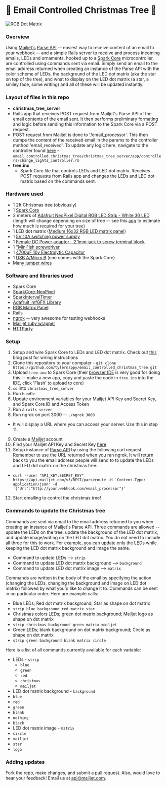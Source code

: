 # :christmas_tree: Email Controlled Christmas Tree :christmas_tree:

![RGB Dot Matrix](https://raw.githubusercontent.com/tylernappy/email_controlled_christmas_tree/master/assets/images/no_tree.jpg "Text")

### Overview
Using [Mailjet's](https://www.mailjet.com/) [Parse API](http://dev.mailjet.com/guides/parse-api-guide/) -- easiest way to receive content of an email to your webhook -- and a simple Rails server to receive and process incoming emails, LEDs and ornaments, hooked up to a [Spark Core](https://www.spark.io/dev-kits) microcontroller, are controlled using commands sent via email.  Simply send an email to the email address returned when creating an instance of the Parse API with the color scheme of LEDs, the background of the LED dot matrix (aka the star on top of the tree), and what to display on the LED dot matrix (a star, a smiley face, some writing) and all of these will be updated instantly.

### Layout of files in this repo
* **christmas_tree_server**
 * Rails app that receives POST request from Mailjet's Parse API of the email contents of the email sent.  It then performs preliminary formating and logic before sending this information to the Spark Core via a POST request.
 * POST request from Mailjet is done to '/email_processor'.  This then dumps the content of the received email in the params to the controller method 'email_received'.  To update any logic here, navigate to the controller found [here](https://github.com/tylernappy/email_controlled_christmas_tree/blob/master/christmas_tree_server/app/controllers/change_lights_controller.rb) - `email_controlled_christmas_tree/christmas_tree_server/app/controllers/change_lights_controller.rb`
* **tree.ino**
  * Spark Core file that controls LEDs and LED dot matrix.  Receives POST requests from Rails app and changes the LEDs and LED dot matrix based on the commands sent.

### Hardware used
* 1 2ft Christmas tree (obviously)
* 1 [Spark Core](https://www.adafruit.com/products/2127)
* 2 meters of [Adafruit NeoPixel Digital RGB LED Strip - White 30 LED](https://www.adafruit.com/products/1376) (length will change depending on size of tree -- see this [app]() to estimate how much is required for your tree)
* 1 LED dot matrix ([Medium 16x32 RGB LED matrix panel](https://www.adafruit.com/products/420))
* 1 [5V 10A switching power supply](http://www.adafruit.com/products/658)
* 1 [Female DC Power adapter - 2.1mm jack to screw terminal block](http://www.adafruit.com/products/368)
* 1 ["Mini"ish screwdriver](https://raw.githubusercontent.com/tylernappy/email_controlled_christmas_tree/master/assets/images/mini_screwdriver.jpg "Text")
* 1 [4700uF 10v Electrolytic Capacitor](http://www.adafruit.com/products/1589)
* 1 [USB A/Micro B](http://www.adafruit.com/products/898) (one comes with the Spark Core)
* Many [jumper wires](http://www.adafruit.com/products/758)

### Software and libraries used
* Spark Core
 * [SparkCore-NeoPixel](https://github.com/technobly/SparkCore-NeoPixel)
 * [SparkIntervalTimer](https://github.com/pkourany/SparkIntervalTimer)
 * [Adafruit_mfGFX Library](https://github.com/pkourany/Adafruit_mfGFX_IDE)
 * [RGB Matrix Panel](https://github.com/pkourany/RGBmatrixPanel_IDE)
* Rails
 * [ngrok](https://ngrok.com/) -- very awesome for testing webhooks
 * [Mailjet ruby wrapper](https://github.com/mailjet/mailjet-gem)
 * [HTTParty](https://github.com/jnunemaker/httparty)

### Setup
1. Setup and wire Spark Core to LEDs and LED dot matrix.  Check out [this]() blog post for wiring instructions
2. Clone this repository to your computer - `git clone https://github.com/tylernappy/email_controlled_christmas_tree.git`
3. Upload `tree.ino` to Spark Core (their [browser IDE](https://www.spark.io/build) is very good for doing this -- make a new app, copy and paste the code in `tree.ino` into the IDE, click 'Flash' to upload to core)
4. `cd` into `christmas_tree_server`
5. Run `bundle`
6. Update environment variables for your Mailjet API Key and Secret Key, and Spark Core ID and Access Token
7. Run a `rails server`
8. Run ngrok on port 3000 -- `./ngrok 3000`
 * It will display a URL where you can access your server.  Use this in step 11.
9. Create a [Mailjet](https://www.mailjet.com/signup) account
10. Find your Mailjet API Key and Secret Key [here](https://app.mailjet.com/account/setup)
11. Setup instance of [Parse API](http://dev.mailjet.com/guides/parse-api-guide/) by using the following curl request.   Remember to use the URL returned when you ran ngrok.  It will return back to you the email address people will send to to update the LEDs and LED dot matrix on the christmas tree:
 * ```curl --user "API_KEY:SECRET_KEY" https://api.mailjet.com/v3/REST/parseroute -H 'Content-Type: application/json' -d '{"Url":"http://your.webhook.com/email_processor"}'```
12. Start emailing to control the christmas tree!

### Commands to update the Christmas tree
Commands are sent via email to the email address returned to you when creating an instance of Mailjet's Parse API.  Three commands are allowed -- update the LEDs on the tree, update the background of the LED dot matrix, and update image/writing on the LED dot matrix.  You do not need to include all three for this to work.  For example, you can update only the LEDs while keeping the LED dot matrix background and image the same.

* Command to update LEDs --> `strip`
* Command to update LED dot matrix background --> `background`
* Command to update LED dot matrix image --> `matrix`

Commands are written in the body of the email by specifying the action (changing the LEDs, changing the background and image on LED dot matrix) followed by what you'd like to change it to.   Commands can be sent in no particular order.  Here are example calls:

* Blue LEDs; Red dot matrix background; Star as shape on dot matrix
 * `strip blue background red matrix star`
* Christmas colors LEDs; green dot matrix background; Mailjet logo as shape on dot matrix
 * `strip christmas background green matrix mailjet`
* Green LEDs; blank background on dot matrix background; Circle as shape on dot matrix
 * `strip green background blank matrix circle`

Here is a list of all commands currently available for each variable:
* LEDs - `strip`
  * `blue`
  * `green`
  * `red`
  * `christmas`
  * `mailjet`
* LED dot matrix background - `background`
 * `blue`
 * `red`
 * `green`
 * `blank`
 * `nothing`
 * `black`
* LED dot matrix image - `matrix`
 * `circle`
 * `mailjet`
 * `star`
 * `logo`

### Adding updates
Fork the repo, make changes, and submit a pull request.  Also, would love to hear your feedback!  Email us at [api@mailjet.com]().
